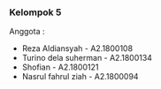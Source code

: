 <h3>Kelompok 5</h3>
Anggota : <br>
<ul>
    <li>Reza Aldiansyah - A2.1800108</li>
    <li>Turino dela suherman - A2.1800134</li>
    <li>Shofian - A2.1800121</li>
    <li>Nasrul fahrul ziah - A2.1800094</li>
</ul>